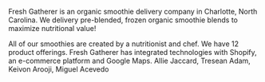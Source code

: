 Fresh Gatherer is an organic smoothie delivery company in Charlotte, North Carolina. We delivery pre-blended, frozen organic smoothie blends to maximize nutritional value!

All of our smoothies are created by a nutritionist and chef. We have 12 product offerings. Fresh Gatherer has integrated technologies with Shopify, an e-commerce platform and Google Maps. 
Allie Jaccard, Tresean Adam, Keivon Arooji, Miguel Acevedo
